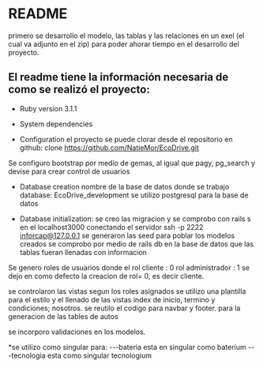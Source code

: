 # README
primero se desarrollo el modelo, las tablas y las relaciones en un exel (el cual va adjunto en el zip) para poder ahorar tiempo en el desarrollo del proyecto. 

El readme tiene la información necesaria de como se realizó el proyecto:
-
 * Ruby version 3.1.1

* System dependencies

* Configuration
el proyecto se puede clorar desde el repositorio en  github: clone https://github.com/NatieMor/EcoDrive.git

Se configuro bootstrap por medio de gemas, al igual que pagy, pg_search y devise para crear control de usuarios

* Database creation nombre de la base de datos donde se trabajo 
  database: EcoDrive_development
  se utilizo postgresql para la base de datos

* Database initialization: 
se creo las migracion y se comprobo con rails s en el localhost3000 conectando el servidor ssh -p 2222 inforcap@127.0.0.1
se generaron las seed para poblar los modelos creados 
se comprobo por medio de rails db en la base de datos que las tablas fueran llenadas con informacion 

Se genero roles de usuarios donde el rol cliente : 0
rol administrador : 1
se dejo en como defecto la creacion de rol= 0, es decir cliente.

se controlaron las vistas segun los roles asignados
se utilizo una plantilla para el estilo y el llenado de las vistas index de inicio, termino y condiciones; nosotros. 
se reutilo el codigo para navbar y footer.
para la generacion de las tables de autos

se incorporo validaciones en los modelos.

*se utilizo como singular para:
---bateria esta en singular como baterium
---tecnologia esta como singular tecnologium